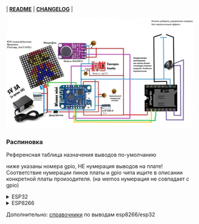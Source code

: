 | __[README](/README.md)__ | __[CHANGELOG](/CHANGELOG.md)__ |

![Schematics](/doc/schematic.jpg)

### Распиновка
Референсная таблица назначения выводов по-умолчанию

ниже указаны номера gpio, НЕ нумерация выводов на плате! Соответствие нумерации пинов платы и gpio чипа ищите в описании конкретной платы произодителя. (на wemos нумерация не совпадает с gpio)


<details>
 <summary>ESP32</summary>

![esp32 pinout](https://cdn.shopify.com/s/files/1/0609/6011/2892/files/doc-full_pinout_Wroom_rev2.png?width=1500)

|gpio | назначение |
|-|-|
|0     | подключение матрицы|
|34    | вход микрофона|
|4     | TM1637 CLK|
|5     | TM1637 DIO|
|17    | tx (DFPlayer rx)|
|16    | rx (DFPlayer tx)|
|2     | TM1637 Clk|
|13    | TM1637 Data|
|15    | N канальный МОП (N-MOSFET)|
|14    | ttp223 или обычная кнопка|

[Подробнее](https://www.upesy.com/blogs/tutorials/esp32-pinout-reference-gpio-pins-ultimate-guide#) о выводах esp32

</details>

<details>
 <summary>ESP8266</summary> 

![8266 pinout](https://i0.wp.com/randomnerdtutorials.com/wp-content/uploads/2019/05/ESP8266-WeMos-D1-Mini-pinout-gpio-pin.png)


|gpio | назначение |
|-|-|
|0     | подключение матрицы|
|acd0  | вход микрофона|
|4     | TM1637 CLK  (i2c SDA)|
|5     | TM1637 DIO  (i2c SCL)|
|12    | tx (DFPlayer rx)|
|14    | rx (DFPlayer tx)|
|2     | TM1637 Clk|
|13    | TM1637 Data|
|15    | N канальный МОП (N-MOSFET)  /P-канальный транзистор подключать нельзя! вывод имеет внутреннюю подтяжку к земле|
|16    | ttp223 или обычная кнопка|

[Подробнее](https://randomnerdtutorials.com/esp8266-pinout-reference-gpios/) о выводах 8266
</details>

Дополнительно: [справочники](https://community.alexgyver.ru/threads/wifi-lampa-budilnik-obsuzhdenie-proshivki-firelamp_embui.7257/post-145868) по выводам esp8266/esp32

